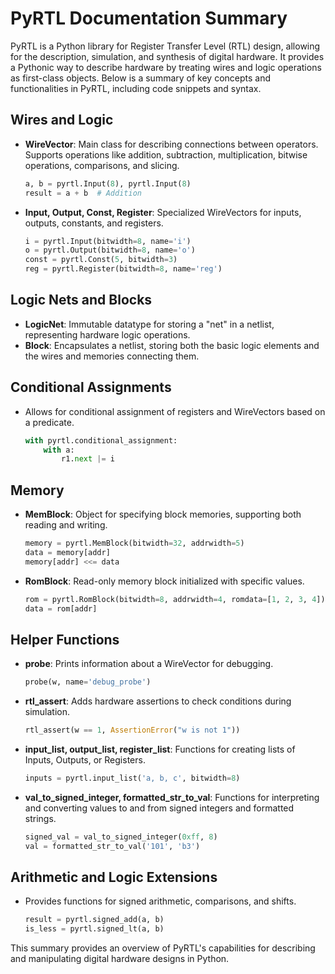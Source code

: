 # PyRTL Documentation Summary

PyRTL is a Python library for Register Transfer Level (RTL) design, allowing for the description, simulation, and synthesis of digital hardware. It provides a Pythonic way to describe hardware by treating wires and logic operations as first-class objects. Below is a summary of key concepts and functionalities in PyRTL, including code snippets and syntax.

## Wires and Logic

- **WireVector**: Main class for describing connections between operators. Supports operations like addition, subtraction, multiplication, bitwise operations, comparisons, and slicing.
  ```python
  a, b = pyrtl.Input(8), pyrtl.Input(8)
  result = a + b  # Addition
  ```

- **Input, Output, Const, Register**: Specialized WireVectors for inputs, outputs, constants, and registers.
  ```python
  i = pyrtl.Input(bitwidth=8, name='i')
  o = pyrtl.Output(bitwidth=8, name='o')
  const = pyrtl.Const(5, bitwidth=3)
  reg = pyrtl.Register(bitwidth=8, name='reg')
  ```

## Logic Nets and Blocks

- **LogicNet**: Immutable datatype for storing a "net" in a netlist, representing hardware logic operations.
- **Block**: Encapsulates a netlist, storing both the basic logic elements and the wires and memories connecting them.

## Conditional Assignments

- Allows for conditional assignment of registers and WireVectors based on a predicate.
  ```python
  with pyrtl.conditional_assignment:
      with a:
          r1.next |= i
  ```

## Memory

- **MemBlock**: Object for specifying block memories, supporting both reading and writing.
  ```python
  memory = pyrtl.MemBlock(bitwidth=32, addrwidth=5)
  data = memory[addr]
  memory[addr] <<= data
  ```

- **RomBlock**: Read-only memory block initialized with specific values.
  ```python
  rom = pyrtl.RomBlock(bitwidth=8, addrwidth=4, romdata=[1, 2, 3, 4])
  data = rom[addr]
  ```

## Helper Functions

- **probe**: Prints information about a WireVector for debugging.
  ```python
  probe(w, name='debug_probe')
  ```

- **rtl_assert**: Adds hardware assertions to check conditions during simulation.
  ```python
  rtl_assert(w == 1, AssertionError("w is not 1"))
  ```

- **input_list, output_list, register_list**: Functions for creating lists of Inputs, Outputs, or Registers.
  ```python
  inputs = pyrtl.input_list('a, b, c', bitwidth=8)
  ```

- **val_to_signed_integer, formatted_str_to_val**: Functions for interpreting and converting values to and from signed integers and formatted strings.
  ```python
  signed_val = val_to_signed_integer(0xff, 8)
  val = formatted_str_to_val('101', 'b3')
  ```

## Arithmetic and Logic Extensions

- Provides functions for signed arithmetic, comparisons, and shifts.
  ```python
  result = pyrtl.signed_add(a, b)
  is_less = pyrtl.signed_lt(a, b)
  ```

This summary provides an overview of PyRTL's capabilities for describing and manipulating digital hardware designs in Python.
